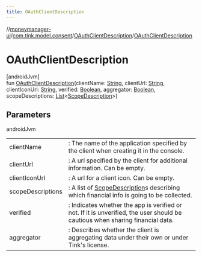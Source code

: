 ```yaml
---
title: OAuthClientDescription
---
```

//[moneymanager-ui](../../../index.html)/[com.tink.model.consent](../index.html)/[OAuthClientDescription](index.html)/[OAuthClientDescription](-o-auth-client-description.html)



# OAuthClientDescription



[androidJvm]\
fun [OAuthClientDescription](-o-auth-client-description.html)(clientName: [String](https://kotlinlang.org/api/latest/jvm/stdlib/kotlin/-string/index.html), clientUrl: [String](https://kotlinlang.org/api/latest/jvm/stdlib/kotlin/-string/index.html), clientIconUrl: [String](https://kotlinlang.org/api/latest/jvm/stdlib/kotlin/-string/index.html), verified: [Boolean](https://kotlinlang.org/api/latest/jvm/stdlib/kotlin/-boolean/index.html), aggregator: [Boolean](https://kotlinlang.org/api/latest/jvm/stdlib/kotlin/-boolean/index.html), scopeDescriptions: [List](https://kotlinlang.org/api/latest/jvm/stdlib/kotlin.collections/-list/index.html)&lt;[ScopeDescription](../-scope-description/index.html)&gt;)



## Parameters


androidJvm

| | |
|---|---|
| clientName | : The name of the application specified by the client when creating it in the console. |
| clientUrl | : A url specified by the client for additional information. Can be empty. |
| clientIconUrl | : A url for a client icon. Can be empty. |
| scopeDescriptions | : A list of [ScopeDescription](../-scope-description/index.html)s describing which financial info is going to be collected. |
| verified | : Indicates whether the app is verified or not. If it is unverified, the user should be cautious when sharing financial data. |
| aggregator | : Describes whether the client is aggregating data under their own or under Tink's license. |




